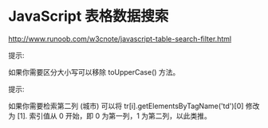# JavaScript 表格数据搜索




http://www.runoob.com/w3cnote/javascript-table-search-filter.html


提示:  

如果你需要区分大小写可以移除 toUpperCase() 方法。

提示:  

如果你需要检索第二列 (城市) 可以将 tr[i].getElementsByTagName('td')[0] 修改为 [1].
索引值从 0 开始，即 0 为第一列，1 为第二列，以此类推。




